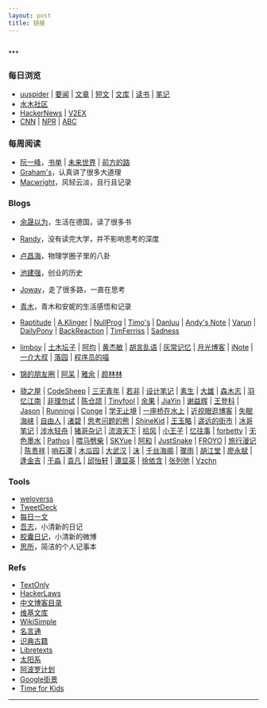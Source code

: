 ```yaml
---
layout: post
title: 链接
---
```

<h2 id="top"></h2>
***

### 每日浏览

*   [uuspider][ref2] \| [要闻][ref3] \| [文章][ref72] \| [短文][ref5] \| [文库][ref71] \| [读书][ref128] \| [笔记][ref4]
*   [水木社区][ref1]
*   [HackerNews][ref9] \| [V2EX][ref16]
*   [CNN][ref11] \| [NPR][ref12] \| [ABC][ref132]

### 每周阅读

*   [阮一峰][ref6]，[书单][ref7] \| [未来世界][ref14] \| [前方的路][ref15]
*   [Graham's][ref26]，认真讲了很多大道理
*   [Macwright][ref8]，风轻云淡，且行且记录

### Blogs

*   [余晟以为][ref70]，生活在德国，读了很多书
*   [Randy][ref33]，没有读完大学，并不影响思考的深度
*   [卢昌海][ref28]，物理学圈子里的八卦
*   [池建强][ref30]，创业的历史
*   [Joway][ref36]，走了很多路，一直在思考
*   [青木][ref74]，青木和安妮的生活感悟和记录

*   [Raptitude][ref50] \| [A.Klinger][ref52] \| [NullProg][ref13] \| [Timo's][ref24] \| [Danluu][ref104] \| [Andy's Note][ref105] \| [Varun][ref121] \| [DailyPony][ref122] \| [BackReaction][ref123] \| [TimFerriss][ref124] \| [Sadness][ref125]
*   [limboy][ref119] \| [土木坛子][ref34] \| [阿均][ref91] \| [黄杰敏][ref58] \| [胡言乱语][ref59] \| [灰常记忆][ref60] \| [月光博客][ref54] \| [iNote][ref99] \| [一介大叔][ref101] \| [落园][ref106] \| [程序员的喵][ref35]
*   [锦的朋友圈][ref82] \| [阿呆][ref62] \| [雅余][ref92] \| [颜林林][ref112]
*   [骁之屋][ref53] \| [CodeSheep][ref38] \| [三无青年][ref63] \| [若非][ref64] \| [设计笔记][ref66] \| [素生][ref37] \| [大雄][ref65] \| [森木志][ref17] \| [羽忆江南][ref18] \| [非理勿试][ref19] \| [陈仓颉][ref20] \| [Tinyfool][ref22] \| [余果][ref29] \| [JiaYin][ref68] \| [谢益辉][ref67] \| [王登科][ref31] \| [Jason][ref32] \| [Runningj][ref39] \| [Conge][ref40] \| [学无止境][ref41] \| [一座桥在水上][ref42] \| [近视眼逛博客][ref43] \| [失眠海峡][ref44] \| [自由人][ref45] \| [渚碧][ref46] \| [思考问题的熊][ref47] \| [ShineKid][ref48] \| [王玉略][ref51] \| [遥远的街市][ref55] \| [冰哥笔记][ref57] \| [涉水轻舟][ref75] \| [猪哥杂记][ref78] \| [流浪天下][ref77] \| [拾风][ref76] \| [小王子][ref79] \| [忆往事][ref80] \| [forbetty][ref81] \| [无色墨水][ref83] \| [Pathos][ref84] \| [喂马劈柴][ref85] \| [SKYue][ref86] \| [阿和][ref87] \| [JustSnake][ref88] \| [FROYO][ref89] \| [旅行漫记][ref90] \| [陈贵祥][ref93] \| [响石潭][ref94] \| [木瓜园][ref95] \| [大武汉][ref96] \| [沫][ref97] \| [千丝海阁][ref102] \| [骤雨][ref100] \| [胡江堂][ref107] \| [廖永赋][ref108] \| [逢金吉][ref109] \| [于淼][ref110] \| [袁凡][ref111] \| [邱怡轩][ref113] \| [谭显英][ref114] \| [徐依含][ref115] \| [张列弛][ref116] \| [Vzchn][ref56]

### Tools

*   [weloverss][ref103]
*   [TweetDeck][ref21]
*   [每日一文][ref69]
*   [吾志][ref73]，小清新的日记
*   [胶囊日记][ref23]，小清新的微博
*   [思所][ref98]，简洁的个人记事本

### Refs

*   [TextOnly][ref10]
*   [HackerLaws][ref25]
*   [中文博客目录][ref27]
*   [维基文库][ref120]
*   [WikiSimple][ref133]
*   [名言通][ref129]
*   [识典古籍][ref130]
*   [Libretexts][ref131]
*   [太阳系][ref117]
*   [阿波罗计划][ref118]
*   [Google街景][ref126]
*   [Time for Kids][ref127]

***

[ref133]:https://simple.wikipedia.org/
[ref132]:https://www.abc.net.au/news/chinese/
[ref131]:https://libretexts.org/
[ref130]:https://www.shidianguji.com
[ref129]:https://www.mingyantong.com/
[ref128]:http://about.uuspider.com/2022/09/18/books.html
[ref127]:https://www.timeforkids.com/
[ref126]:https://randomstreetview.com/
[ref125]:https://sadgrl.online/blog/
[ref124]:https://tim.blog/
[ref123]:http://backreaction.blogspot.com/
[ref122]:https://writing.bobdoto.computer/
[ref121]:https://www.varunsrinivasan.com/
[ref120]:https://zh.wikisource.org/
[ref119]:https://limboy.me/
[ref118]:https://apolloinrealtime.org
[ref117]:https://codepen.io/juliangarnier/pen/krNqZO
[ref116]:https://www.liechi.org/cn/
[ref115]:https://yihanxu.github.io/
[ref114]:https://shrektan.com/
[ref113]:https://yixuan.blog/cn/
[ref112]:https://yanlinlin.cn/
[ref111]:https://yuanfan.vercel.app/
[ref110]:https://yufree.cn/cn/
[ref109]:https://jinjipang.com/cn/
[ref108]:https://yongfu.name/post/
[ref107]:https://jiangtanghu.com/cn/
[ref106]:http://www.loyhome.com/
[ref105]:https://notes.andymatuschak.org/
[ref104]:http://danluu.com/
[ref103]:https://weloverss.com/
[ref102]:https://www.tiandiyoyo.com/
[ref101]:http://www.winature.com/
[ref100]:https://hardrain980.com/
[ref99]:https://inote.xyz/
[ref98]:https://sisuo.herokuapp.com/users/6/categories/11
[ref97]:http://muo.me/
[ref96]:https://maxwuhan.com/
[ref95]:https://muguayuan.com/
[ref94]:https://www.xiangshitan.com/
[ref93]:https://caisixiang.com/
[ref92]:https://www.yayu.net/
[ref91]:https://www.lushaojun.com/
[ref90]:https://synyan.cn/
[ref89]:http://www.izhuyue.com/
[ref88]:https://imsnake.cn/
[ref87]:https://www.aheqiz.com/index.asp
[ref86]:https://www.skyue.com/
[ref85]:https://blog.shaoxiao.net/
[ref84]:https://pathos.page/
[ref83]:https://wuse.ink/
[ref82]:https://kam.space/
[ref81]:http://forbetty.com/
[ref80]:https://yiws.net/
[ref79]:https://www.wanghao.me/
[ref78]:https://blog.dazhu1988.com/
[ref77]:https://maie.name/
[ref76]:https://www.coolblood.cn/
[ref75]:https://sheshui.me/
[ref74]:http://iyoubo.com:800/
[ref73]:https://wuzhi.me/last
[ref72]:http://about.uuspider.com/2019/06/02/episodeindex.html
[ref71]:http://m.uuspider.com/e
[ref70]:https://www.huxiu.com/member/1870930/article.html
[ref69]:https://meiriyiwen.com/
[ref68]:https://imjiayin.com/
[ref67]:https://yihui.org/
[ref66]:https://biji.io/
[ref65]:https://199508.com/
[ref64]:https://ifblog.cn/
[ref63]:https://www.duanxiansen.com/
[ref62]:https://bo.ke/
<!--[ref61]:https://www.bokequan.net/-->
[ref60]:https://bestcherish.com/
[ref59]:https://husay.cc/
[ref58]:https://www.jiemin.com/
[ref57]:https://www.bgbiji.com/
[ref56]:https://blog.vzchn.com/
[ref55]:https://blog.henix.info/
[ref54]:https://www.williamlong.info/
[ref53]:https://www.ybusad.com/
[ref52]:https://klinger.io/
[ref51]:https://wangyulue.com/
[ref50]:https://www.raptitude.com/
<!--[ref49]:https://2047.one/-->
[ref48]:https://shinekid.com/
[ref47]:https://kaopubear.top/blog/
[ref46]:https://jubeny.com/
[ref45]:https://ifttl.com/
[ref44]:https://blog.imalan.cn/
[ref43]:https://blog.dtz9.com/
[ref42]:https://blog.othing.xyz/
[ref41]:http://gtdstudy.com/
[ref40]:https://conge.github.io/
[ref39]:https://runningj.top/
[ref38]:https://r2coding.com/#/?id=%e7%a0%81%e5%86%9c%e7%94%9f%e6%b4%bb
[ref37]:https://z.arlmy.me/
[ref36]:https://blog.joway.io/
[ref35]:https://catcoding.me/
[ref34]:https://tumutanzi.com/
[ref33]:https://lutaonan.com/blog/
[ref32]:https://atjason.com/
[ref31]:https://greatdk.com
[ref30]:http://macshuo.com
[ref29]:https://yuguo.us
[ref28]:https://www.changhai.org/
[ref27]:https://github.com/timqian/chinese-independent-blogs
[ref26]:https://www.paulgraham.com
[ref25]:https://github.com/nusr/hacker-laws-zh
[ref24]:http://www.elisanet.fi/tsalmi/homepage.html
[ref23]:http://www.timepill.net/
[ref22]:https://codechina.org/
[ref21]:https://tweetdeck.twitter.com/
[ref20]:https://imzm.im/
[ref19]:https://www.ntiy.com/
[ref18]:https://yyjn.org/
[ref17]:https://www.imxxz.cn/
[ref16]:https://www.v2ex.com/
[ref15]:http://ruanyifeng.com/road/
[ref14]:http://ruanyifeng.com/survivor/
[ref13]:https://nullprogram.com/
[ref12]:http://thin.npr.org/
[ref11]:http://lite.cnn.io/en
[ref10]:https://sjmulder.nl/en/textonly.html
[ref1]:https://m.mysmth.net/index
[ref2]:http://about.uuspider.com/
[ref3]:http://news.uuspider.com/
[ref4]:http://m.uuspider.com/
[ref5]:http://read.uuspider.com/read
[ref6]:http://ruanyifeng.com/blog/
[ref7]:https://github.com/ruanyf/reading-list
[ref8]:https://macwright.com/
[ref9]:https://news.ycombinator.com/news
